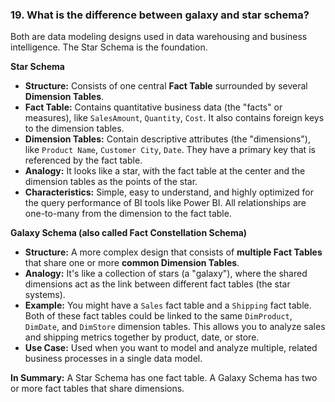 ### 19. What is the difference between galaxy and star schema?

Both are data modeling designs used in data warehousing and business intelligence. The Star Schema is the foundation.

**Star Schema**

- **Structure:** Consists of one central **Fact Table** surrounded by several **Dimension Tables**.
- **Fact Table:** Contains quantitative business data (the "facts" or measures), like `SalesAmount`, `Quantity`, `Cost`. It also contains foreign keys to the dimension tables.
- **Dimension Tables:** Contain descriptive attributes (the "dimensions"), like `Product Name`, `Customer City`, `Date`. They have a primary key that is referenced by the fact table.
- **Analogy:** It looks like a star, with the fact table at the center and the dimension tables as the points of the star.
- **Characteristics:** Simple, easy to understand, and highly optimized for the query performance of BI tools like Power BI. All relationships are one-to-many from the dimension to the fact table.

**Galaxy Schema (also called Fact Constellation Schema)**

- **Structure:** A more complex design that consists of **multiple Fact Tables** that share one or more **common Dimension Tables**.
- **Analogy:** It's like a collection of stars (a "galaxy"), where the shared dimensions act as the link between different fact tables (the star systems).
- **Example:** You might have a `Sales` fact table and a `Shipping` fact table. Both of these fact tables could be linked to the same `DimProduct`, `DimDate`, and `DimStore` dimension tables. This allows you to analyze sales and shipping metrics together by product, date, or store.
- **Use Case:** Used when you want to model and analyze multiple, related business processes in a single data model.

**In Summary:** A Star Schema has one fact table. A Galaxy Schema has two or more fact tables that share dimensions.
